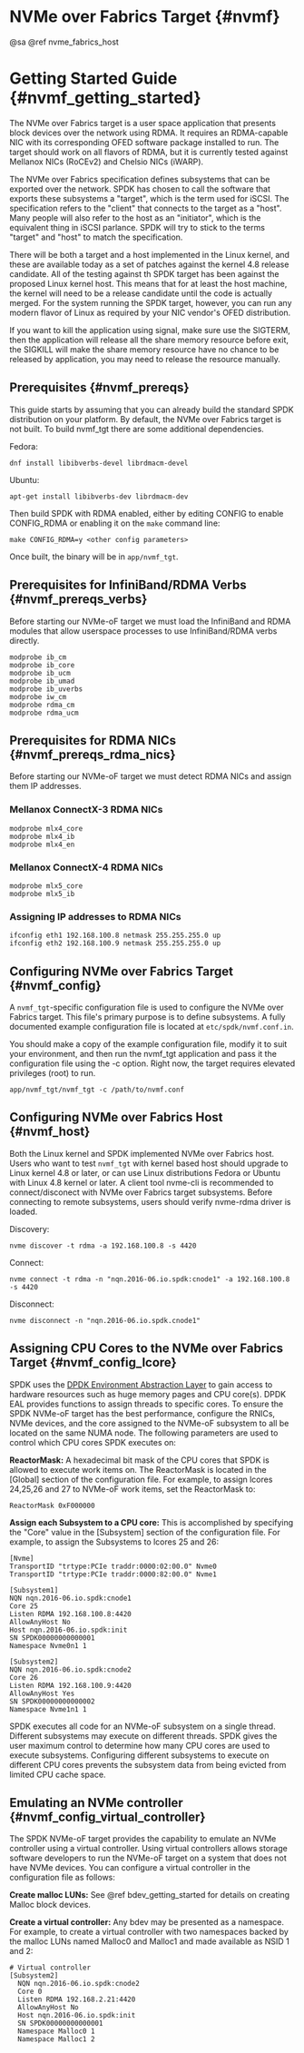 # NVMe over Fabrics Target {#nvmf}

@sa @ref nvme_fabrics_host


# Getting Started Guide {#nvmf_getting_started}

The NVMe over Fabrics target is a user space application that presents block devices over the
network using RDMA. It requires an RDMA-capable NIC with its corresponding OFED software package
installed to run. The target should work on all flavors of RDMA, but it is currently tested against
Mellanox NICs (RoCEv2) and Chelsio NICs (iWARP).

The NVMe over Fabrics specification defines subsystems that can be exported over the network. SPDK
has chosen to call the software that exports these subsystems a "target", which is the term used
for iSCSI. The specification refers to the "client" that connects to the target as a "host". Many
people will also refer to the host as an "initiator", which is the equivalent thing in iSCSI
parlance. SPDK will try to stick to the terms "target" and "host" to match the specification.

There will be both a target and a host implemented in the Linux kernel, and these are available
today as a set of patches against the kernel 4.8 release candidate. All of the testing against th
SPDK target has been against the proposed Linux kernel host. This means that for at least the host
machine, the kernel will need to be a release candidate until the code is actually merged. For the
system running the SPDK target, however, you can run any modern flavor of Linux as required by your
NIC vendor's OFED distribution.

If you want to kill the application using signal, make sure use the SIGTERM, then the application
will release all the share memory resource before exit, the SIGKILL will make the share memory
resource have no chance to be released by application, you may need to release the resource manually.

## Prerequisites {#nvmf_prereqs}

This guide starts by assuming that you can already build the standard SPDK distribution on your
platform. By default, the NVMe over Fabrics target is not built. To build nvmf_tgt there are some
additional dependencies.

Fedora:
~~~{.sh}
dnf install libibverbs-devel librdmacm-devel
~~~

Ubuntu:
~~~{.sh}
apt-get install libibverbs-dev librdmacm-dev
~~~

Then build SPDK with RDMA enabled, either by editing CONFIG to enable CONFIG_RDMA or
enabling it on the `make` command line:

~~~{.sh}
make CONFIG_RDMA=y <other config parameters>
~~~

Once built, the binary will be in `app/nvmf_tgt`.

## Prerequisites for InfiniBand/RDMA Verbs {#nvmf_prereqs_verbs}

Before starting our NVMe-oF target we must load the InfiniBand and RDMA modules that allow
userspace processes to use InfiniBand/RDMA verbs directly.

~~~{.sh}
modprobe ib_cm
modprobe ib_core
modprobe ib_ucm
modprobe ib_umad
modprobe ib_uverbs
modprobe iw_cm
modprobe rdma_cm
modprobe rdma_ucm
~~~

## Prerequisites for RDMA NICs {#nvmf_prereqs_rdma_nics}

Before starting our NVMe-oF target we must detect RDMA NICs and assign them IP addresses.

### Mellanox ConnectX-3 RDMA NICs

~~~{.sh}
modprobe mlx4_core
modprobe mlx4_ib
modprobe mlx4_en
~~~

### Mellanox ConnectX-4 RDMA NICs

~~~{.sh}
modprobe mlx5_core
modprobe mlx5_ib
~~~

### Assigning IP addresses to RDMA NICs

~~~{.sh}
ifconfig eth1 192.168.100.8 netmask 255.255.255.0 up
ifconfig eth2 192.168.100.9 netmask 255.255.255.0 up
~~~


## Configuring NVMe over Fabrics Target {#nvmf_config}

A `nvmf_tgt`-specific configuration file is used to configure the NVMe over Fabrics target. This
file's primary purpose is to define subsystems. A fully documented example configuration file is
located at `etc/spdk/nvmf.conf.in`.

You should make a copy of the example configuration file, modify it to suit your environment, and
then run the nvmf_tgt application and pass it the configuration file using the -c option. Right now,
the target requires elevated privileges (root) to run.

~~~{.sh}
app/nvmf_tgt/nvmf_tgt -c /path/to/nvmf.conf
~~~

## Configuring NVMe over Fabrics Host {#nvmf_host}

Both the Linux kernel and SPDK implemented NVMe over Fabrics host. Users who want to test
`nvmf_tgt` with kernel based host should upgrade to Linux kernel 4.8 or later, or can use
Linux distributions Fedora or Ubuntu with Linux 4.8 kernel or later. A client tool nvme-cli
is recommended to connect/disconect with NVMe over Fabrics target subsystems. Before
connecting to remote subsystems, users should verify nvme-rdma driver is loaded.

Discovery:
~~~{.sh}
nvme discover -t rdma -a 192.168.100.8 -s 4420
~~~

Connect:
~~~{.sh}
nvme connect -t rdma -n "nqn.2016-06.io.spdk:cnode1" -a 192.168.100.8 -s 4420
~~~

Disconnect:
~~~{.sh}
nvme disconnect -n "nqn.2016-06.io.spdk.cnode1"
~~~

## Assigning CPU Cores to the NVMe over Fabrics Target {#nvmf_config_lcore}

SPDK uses the [DPDK Environment Abstraction Layer](http://dpdk.org/doc/guides/prog_guide/env_abstraction_layer.html)
to gain access to hardware resources such as huge memory pages and CPU core(s). DPDK EAL provides
functions to assign threads to specific cores.
To ensure the SPDK NVMe-oF target has the best performance, configure the RNICs, NVMe
devices, and the core assigned to the NVMe-oF subsystem to all be located on the same NUMA node.
The following parameters are used to control which CPU cores SPDK executes on:

**ReactorMask:** A hexadecimal bit mask of the CPU cores that SPDK is allowed to execute work
items on. The ReactorMask is located in the [Global] section of the configuration file. For example,
to assign lcores 24,25,26 and 27 to NVMe-oF work items, set the ReactorMask to:
~~~{.sh}
ReactorMask 0xF000000
~~~

**Assign each Subsystem to a CPU core:** This is accomplished by specifying the "Core" value in
the [Subsystem] section of the configuration file. For example,
to assign the Subsystems to lcores 25 and 26:
~~~{.sh}
[Nvme]
TransportID "trtype:PCIe traddr:0000:02:00.0" Nvme0
TransportID "trtype:PCIe traddr:0000:82:00.0" Nvme1

[Subsystem1]
NQN nqn.2016-06.io.spdk:cnode1
Core 25
Listen RDMA 192.168.100.8:4420
AllowAnyHost No
Host nqn.2016-06.io.spdk:init
SN SPDK00000000000001
Namespace Nvme0n1 1

[Subsystem2]
NQN nqn.2016-06.io.spdk:cnode2
Core 26
Listen RDMA 192.168.100.9:4420
AllowAnyHost Yes
SN SPDK00000000000002
Namespace Nvme1n1 1
~~~
SPDK executes all code for an NVMe-oF subsystem on a single thread. Different subsystems may execute
on different threads. SPDK gives the user maximum control to determine how many CPU cores are used
to execute subsystems. Configuring different subsystems to execute on different CPU cores prevents
the subsystem data from being evicted from limited CPU cache space.

## Emulating an NVMe controller {#nvmf_config_virtual_controller}

The SPDK NVMe-oF target provides the capability to emulate an NVMe controller using a virtual
controller. Using virtual controllers allows storage software developers to run the NVMe-oF target
on a system that does not have NVMe devices. You can configure a virtual controller in the configuration
file as follows:

**Create malloc LUNs:** See @ref bdev_getting_started for details on creating Malloc block devices.

**Create a virtual controller:** Any bdev may be presented as a namespace. For example, to create a
virtual controller with two namespaces backed by the malloc LUNs named Malloc0 and Malloc1 and made
available as NSID 1 and 2:
~~~{.sh}
# Virtual controller
[Subsystem2]
  NQN nqn.2016-06.io.spdk:cnode2
  Core 0
  Listen RDMA 192.168.2.21:4420
  AllowAnyHost No
  Host nqn.2016-06.io.spdk:init
  SN SPDK00000000000001
  Namespace Malloc0 1
  Namespace Malloc1 2
~~~

